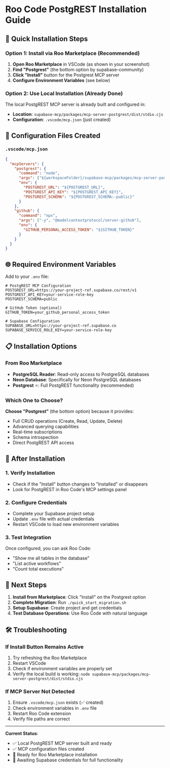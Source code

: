 # Roo Code PostgREST Installation Guide

## 🎯 Quick Installation Steps

### Option 1: Install via Roo Marketplace (Recommended)
1. **Open Roo Marketplace** in VSCode (as shown in your screenshot)
2. **Find "Postgrest"** (the bottom option by supabase-community)
3. **Click "Install"** button for the Postgrest MCP server
4. **Configure Environment Variables** (see below)

### Option 2: Use Local Installation (Already Done)
The local PostgREST MCP server is already built and configured in:
- **Location**: `supabase-mcp/packages/mcp-server-postgrest/dist/stdio.cjs`
- **Configuration**: `.vscode/mcp.json` (just created)

## 🔧 Configuration Files Created

### `.vscode/mcp.json`
```json
{
  "mcpServers": {
    "postgrest": {
      "command": "node",
      "args": ["${workspaceFolder}/supabase-mcp/packages/mcp-server-postgrest/dist/stdio.cjs"],
      "env": {
        "POSTGREST_URL": "${POSTGREST_URL}",
        "POSTGREST_API_KEY": "${POSTGREST_API_KEY}",
        "POSTGREST_SCHEMA": "${POSTGREST_SCHEMA:-public}"
      }
    },
    "github": {
      "command": "npx",
      "args": ["-y", "@modelcontextprotocol/server-github"],
      "env": {
        "GITHUB_PERSONAL_ACCESS_TOKEN": "${GITHUB_TOKEN}"
      }
    }
  }
}
```

## 🌐 Required Environment Variables

Add to your `.env` file:

```env
# PostgREST MCP Configuration
POSTGREST_URL=https://your-project-ref.supabase.co/rest/v1
POSTGREST_API_KEY=your-service-role-key
POSTGREST_SCHEMA=public

# GitHub Token (optional)
GITHUB_TOKEN=your_github_personal_access_token

# Supabase Configuration
SUPABASE_URL=https://your-project-ref.supabase.co
SUPABASE_SERVICE_ROLE_KEY=your-service-role-key
```

## 📋 Installation Options

### From Roo Marketplace
- **PostgreSQL Reader**: Read-only access to PostgreSQL databases
- **Neon Database**: Specifically for Neon PostgreSQL databases
- **Postgrest** ⭐: Full PostgREST functionality (recommended)

### Which One to Choose?
**Choose "Postgrest"** (the bottom option) because it provides:
- Full CRUD operations (Create, Read, Update, Delete)
- Advanced querying capabilities
- Real-time subscriptions
- Schema introspection
- Direct PostgREST API access

## 🚀 After Installation

### 1. Verify Installation
- Check if the "Install" button changes to "Installed" or disappears
- Look for PostgREST in Roo Code's MCP settings panel

### 2. Configure Credentials
- Complete your Supabase project setup
- Update `.env` file with actual credentials
- Restart VSCode to load new environment variables

### 3. Test Integration
Once configured, you can ask Roo Code:
- "Show me all tables in the database"
- "List active workflows"
- "Count total executions"

## 🔄 Next Steps

1. **Install from Marketplace**: Click "Install" on the Postgrest option
2. **Complete Migration**: Run `./quick_start_migration.sh`
3. **Setup Supabase**: Create project and get credentials
4. **Test Database Operations**: Use Roo Code with natural language

## 🛠️ Troubleshooting

### If Install Button Remains Active
1. Try refreshing the Roo Marketplace
2. Restart VSCode
3. Check if environment variables are properly set
4. Verify the local build is working: `node supabase-mcp/packages/mcp-server-postgrest/dist/stdio.cjs`

### If MCP Server Not Detected
1. Ensure `.vscode/mcp.json` exists (✅ created)
2. Check environment variables in `.env` file
3. Restart Roo Code extension
4. Verify file paths are correct

---

**Current Status**: 
- ✅ Local PostgREST MCP server built and ready
- ✅ MCP configuration files created
- 🔄 Ready for Roo Marketplace installation
- 🔄 Awaiting Supabase credentials for full functionality